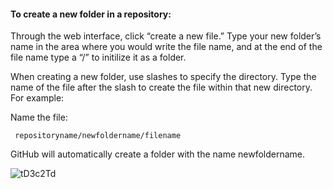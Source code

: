 #### To create a new folder in a repository: 

Through the web interface, click “create a new file.” Type your new folder’s name in the area where you would write the file name, and at the end of the file name type a “/” to initilize it as a folder.

When creating a new folder, use slashes to specify the directory.
Type the name of the file after the slash to create the file within that new directory.
For example:

Name the file:

     repositoryname/newfoldername/filename

GitHub will automatically create a folder with the name newfoldername.

<img src="https://aws1.discourse-cdn.com/github/optimized/2X/d/d8beec8d932fb0fa855667a9e411537b3a08190d_2_690x386.gif" alt="tD3c2Td"/>
